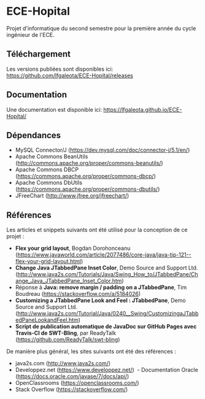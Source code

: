 ﻿# ECE-Hopital

Projet d'informatique du second semestre pour la première année du cycle ingénieur de l'ECE.

## Téléchargement
Les versions publiées sont disponibles ici:
https://github.com/lfgaleota/ECE-Hopital/releases

## Documentation
Une documentation est disponible ici:
https://lfgaleota.github.io/ECE-Hopital/

## Dépendances
 - MySQL Connector/J (https://dev.mysql.com/doc/connector-j/5.1/en/)
 - Apache Commons BeanUtils (http://commons.apache.org/proper/commons-beanutils/)
 - Apache Commons DBCP (https://commons.apache.org/proper/commons-dbcp/)
 - Apache Commons DbUtils (https://commons.apache.org/proper/commons-dbutils/)
 - JFreeChart (http://www.jfree.org/jfreechart/)

## Références
Les articles et snippets suivants ont été utilisé pour la conception de ce projet :
 - **Flex your grid layout**, Bogdan Dorohonceanu (https://www.javaworld.com/article/2077486/core-java/java-tip-121--flex-your-grid-layout.html)
 - **Change Java JTabbedPane Inset Color**, Demo Source and Support Ltd. (http://www.java2s.com/Tutorials/Java/Swing_How_to/JTabbedPane/Change_Java_JTabbedPane_Inset_Color.htm)
 - Réponse à **Java: remove margin / padding on a JTabbedPane**, Tim Boudreau (https://stackoverflow.com/a/5184026)
 - **Customizing a JTabbedPane Look and Feel : JTabbedPane**, Demo Source and Support Ltd. (http://www.java2s.com/Tutorial/Java/0240__Swing/CustomizingaJTabbedPaneLookandFeel.htm)
 - **Script de publication automatique de JavaDoc sur GitHub Pages avec Travis-CI de SWT-Bling**, par ReadyTalk (https://github.com/ReadyTalk/swt-bling)

De manière plus général, les sites suivants ont été des références :
 - java2s.com (http://www.java2s.com​/)
 - Developpez.net (https://www.developpez.net/)
​ - Documentation Oracle (https://docs.oracle.com/javase/7/docs/api/​)
 - OpenClassrooms (https://openclassrooms.com/)
 - Stack Overflow (https://stackoverflow.com/​)​
